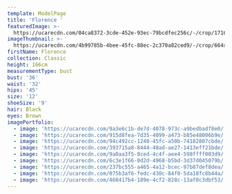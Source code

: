 ```yaml
---
template: ModelPage
title: 'Florence '
featuredImage: >-
  https://ucarecdn.com/04ca8372-3cde-452e-93ec-79bcdfec256c/-/crop/1716x1271/0,138/-/preview/
imageThumbnail: >-
  https://ucarecdn.com/4b99785b-4bee-45fc-88ec-2c370a82ced9/-/crop/664x879/0,0/-/preview/
firstName: Florence
collection: Classic
height: 166cm
measurementType: bust
bust: '36'
waist: '32'
hips: '45'
size: '12'
shoeSize: '9'
hair: Black
eyes: Brown
imagePortfolio:
  - image: 'https://ucarecdn.com/9a3e6c1b-de7d-4078-973c-a9bedbadf8e0/'
  - image: 'https://ucarecdn.com/915d8fea-7d35-4099-a473-b85e48006b9e/'
  - image: 'https://ucarecdn.com/94c492cc-1240-45fc-a50b-74182807cbde/'
  - image: 'https://ucarecdn.com/393715a8-8444-48ad-ae27-1413eff21bde/'
  - image: 'https://ucarecdn.com/9a0aa3f5-8ced-4c4f-aee4-598ffff003d9/'
  - image: 'https://ucarecdn.com/6c3e1f66-0d2d-4968-b5bd-3d37d045079b/'
  - image: 'https://ucarecdn.com/237bc555-a465-4a12-bcec-97b87def8dea/'
  - image: 'https://ucarecdn.com/075b3af6-fedc-430c-84f0-5da18fc8b44a/'
  - image: 'https://ucarecdn.com/468417b4-189e-4cf2-828c-13af0c3dbf53/'
---
```


